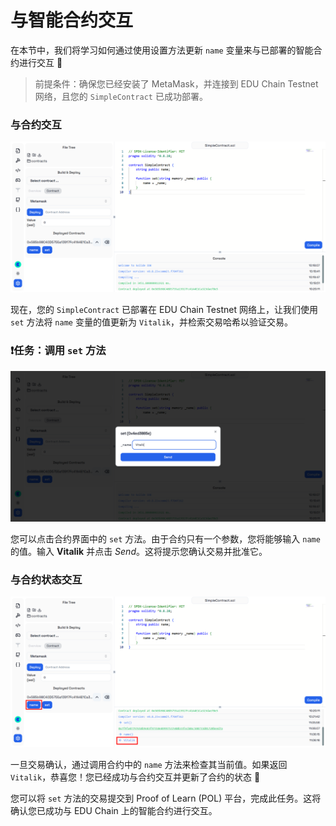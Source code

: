 # 与智能合约交互

在本节中，我们将学习如何通过使用设置方法更新 `name` 变量来与已部署的智能合约进行交互 🔧

> 前提条件：确保您已经安装了 MetaMask，并连接到 EDU Chain Testnet 网络，且您的 `SimpleContract` 已成功部署。

### 与合约交互

![](https://raw.githubusercontent.com/POLearn/pol-template/refs/heads/master/content/assets/images/contract.png)

现在，您的 `SimpleContract` 已部署在 EDU Chain Testnet 网络上，让我们使用 `set` 方法将 `name` 变量的值更新为 `Vitalik`，并检索交易哈希以验证交易。

### ❗任务：调用 `set` 方法

![](https://raw.githubusercontent.com/POLearn/pol-template/refs/heads/master/content/assets/images/contract_set.png)

您可以点击合约界面中的 `set` 方法。由于合约只有一个参数，您将能够输入 `name` 的值。输入 **Vitalik** 并点击 *Send*。这将提示您确认交易并批准它。

### 与合约状态交互

![](https://raw.githubusercontent.com/POLearn/pol-template/refs/heads/master/content/assets/images/contract_name.png)

一旦交易确认，通过调用合约中的 `name` 方法来检查其当前值。如果返回 `Vitalik`，恭喜您！您已经成功与合约交互并更新了合约的状态 🎉

您可以将 `set` 方法的交易提交到 Proof of Learn (POL) 平台，完成此任务。这将确认您已成功与 EDU Chain 上的智能合约进行交互。
